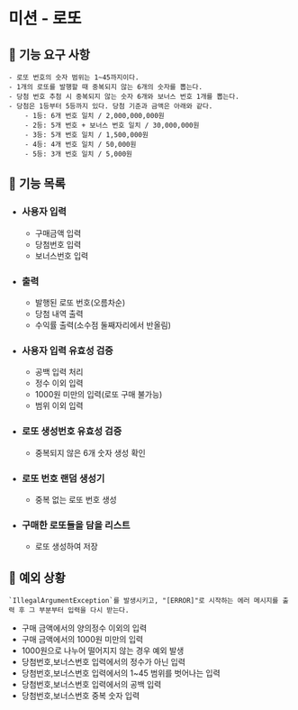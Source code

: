 # 미션 - 로또

## 🚀 기능 요구 사항

```
- 로또 번호의 숫자 범위는 1~45까지이다.
- 1개의 로또를 발행할 때 중복되지 않는 6개의 숫자를 뽑는다.
- 당첨 번호 추첨 시 중복되지 않는 숫자 6개와 보너스 번호 1개를 뽑는다.
- 당첨은 1등부터 5등까지 있다. 당첨 기준과 금액은 아래와 같다.
    - 1등: 6개 번호 일치 / 2,000,000,000원
    - 2등: 5개 번호 + 보너스 번호 일치 / 30,000,000원
    - 3등: 5개 번호 일치 / 1,500,000원
    - 4등: 4개 번호 일치 / 50,000원
    - 5등: 3개 번호 일치 / 5,000원
```

## 🎯 기능 목록
+ ### 사용자 입력
  - 구매금액 입력
  - 당첨번호 입력
  - 보너스번호 입력
+ ### 출력
  - 발행된 로또 번호(오름차순)
  - 당첨 내역 출력
  - 수익률 출력(소수점 둘째자리에서 반올림)
+ ### 사용자 입력 유효성 검증
  - 공백 입력 처리
  - 정수 이외 입력
  - 1000원 미만의 입력(로또 구매 불가능)
  - 범위 이외 입력
+ ### 로또 생성번호 유효성 검증
  - 중복되지 않은 6개 숫자 생성 확인
+ ### 로또 번호 랜덤 생성기
  - 중복 없는 로또 번호 생성
+ ### 구매한 로또들을 담을 리스트
  - 로또 생성하여 저장



## 🚨 예외 상황
```
`IllegalArgumentException`를 발생시키고, "[ERROR]"로 시작하는 에러 메시지를 출력 후 그 부분부터 입력을 다시 받는다.
```
+ 구매 금액에서의 양의정수 이외의 입력
+ 구매 금액에서의 1000원 미만의 입력
+ 1000원으로 나누어 떨어지지 않는 경우 예외 발생
+ 당첨번호,보너스번호 입력에서의 정수가 아닌 입력
+ 당첨번호,보너스번호 입력에서의 1~45 범위를 벗어나는 입력
+ 당첨번호,보너스번호 입력에서의 공백 입력
+ 당첨번호,보너스번호 중복 숫자 입력